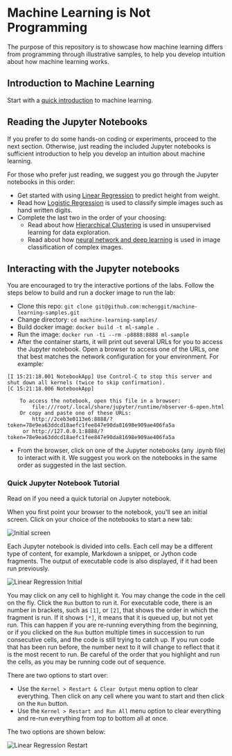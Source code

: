 # Machine Learning is Not Programming

The  purpose of this repository is to showcase how machine learning differs from programming through illustrative samples, to help you develop intuition about how machine learning works. 

## Introduction to Machine Learning

Start with a [quick introduction](MachineLearningIntro.md) to machine learning.

## Reading the Jupyter Notebooks

If you prefer to do some hands-on coding or experiments, proceed to the next section. Otherwise, just reading the included Jupyter notebooks is sufficient introduction to help you develop an intuition about machine learning.

 For those who prefer just reading, we suggest you go through the Jupyter notebooks in this order:
- Get started with using [Linear Regression](01_LinearRegression.ipynb) to predict height from weight.
- Read how [Logistic Regression](02_ImageClassification.ipynb) is used to classify simple images such as hand written digits.
- Complete the last two in the order of your choosing:
  - Read about how [Hierarchical Clustering](03_HierarchicalClustering.ipynb) is used in unsupervised learning for data exploration.
  - Read about how [neural network and deep learning](04_NeuralNetwork.ipynb) is used in image classification of complex images.


## Interacting with the Jupyter notebooks

You are encouraged to try the interactive portions of the labs. Follow the steps below to build and run a docker image to run the lab: 

- Clone this repo: `git clone git@github.com:mchenggit/machine-learning-samples.git`
- Change directory: `cd machine-learning-samples/`
- Build docker image: `docker build -t ml-sample .`
- Run the image: `docker run -ti --rm -p8888:8888 ml-sample`
- After the container starts, it will print out several URLs for you to access the Jupyter notebook. Open a browser to access one of the URLs, one that best matches the network configuration for your environment. For example:
```
[I 15:21:18.001 NotebookApp] Use Control-C to stop this server and shut down all kernels (twice to skip confirmation).
[C 15:21:18.006 NotebookApp]

    To access the notebook, open this file in a browser:
        file:///root/.local/share/jupyter/runtime/nbserver-6-open.html
    Or copy and paste one of these URLs:
        http://2ceb3e0113e6:8888/?token=78e9ea63ddcd18aefc1fee847e90da81698e909ae406fa5a
     or http://127.0.0.1:8888/?token=78e9ea63ddcd18aefc1fee847e90da81698e909ae406fa5a
```
- From the browser, click on one of the Jupyter notebooks (any .ipynb file) to interact with it. We suggest you work on the notebooks in the same order as suggested in the last section.

### Quick Jupyter Notebook Tutorial

Read on if you need a quick tutorial on Jupyter notebook. 

When you first point your browser to the notebook, you'll see an initial screen. Click on your choice of the notebooks to start a new tab:

![Initial screen](images/JupyterInitialScreen.jpg)


Each Jupyter notebook is divided into cells. Each cell may be a different type of content, for example, Markdown a snippet, or Jython code fragments. The output of executable code is also displayed, if it had been run previously. 


![Linear Regression Initial](images/LinearRegressionInitialScreen.jpg)

You may click on any cell to highlight it. You may change the code in the cell on the fly.  Click the `Run` button to run it.  For executable code, there is an number in brackets, such as `[1]`, or `[2]`, that shows the order in which the fragment is run. If it shows `[*]`, it means that it is queued up, but not yet run. This can happen if you are re-running everything from the beginning, or if you clicked on the `Run` button multiple times in succession to run consecutive cells, and the code is still trying to catch up.  If you run code that has been run before, the number next to it will change to reflect that it is the most recent to run.  Be careful of the order that you highlight and run the cells, as you may be running code out of sequence.

There are two options to start over:
- Use the `Kernel > Restart & Clear Output` menu option to clear everything. Then click on any cell where you want to start and then click on the `Run` button.
- Use the `Kernel > Restart and Run All` menu option to clear everything and re-run everything from top to bottom all at once. 

The two options are shown below:

![Linear Regression Restart](images/LinearRegressionRestart.jpg)
